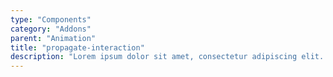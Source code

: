 ```yaml
---
type: "Components"
category: "Addons"
parent: "Animation"
title: "propagate-interaction"
description: "Lorem ipsum dolor sit amet, consectetur adipiscing elit. Nunc tempus laoreet leo sit amet iaculis."
---
```


<!--
```jsx
import '/src/addons/animation/propagate-interaction.js'
```

<script type="text/plain" class="language-markup">
  <button type="button"
    data-xt-propagate-interaction="{ targets: '.btn' }">
    <div class="btn btn-primary">
      propagate interactions here
    </div>
  </button>
</script>

/**
 * propagate-interaction
 */

Xt.mount.push({
  matches: '#iframe--furniture-parallax-v1 body a, #iframe--furniture-parallax-v1 body button', // add your own selector instead of body to contain the code
  mount: object => {
    // init

    let self = new Xt.PropagateInteraction(object, {
      targets: '.btn',
    })

    // unmount

    const unmount = () => {
      self.destroy()
      self = null
    }
    return unmount
  },
})

-->

